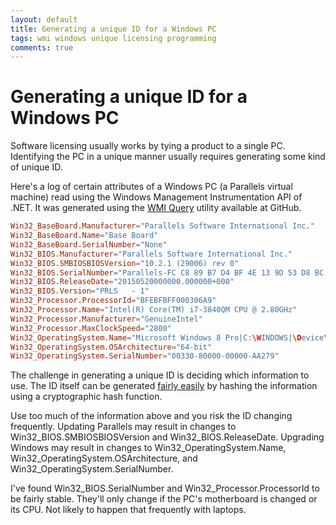 ```yaml
---
layout: default
title: Generating a unique ID for a Windows PC
tags: wmi windows unique licensing programming
comments: true
---
```

# Generating a unique ID for a Windows PC

Software licensing usually works by tying a product to a single PC. Identifying the PC in a unique manner usually requires generating some kind of unique ID.

Here's a log of certain attributes of a Windows PC (a Parallels virtual machine) read using the Windows Management Instrumentation API of .NET. It was generated using the [WMI Query](https://github.com/tewarid/net-wmi-query) utility available at GitHub.

```conf
Win32_BaseBoard.Manufacturer="Parallels Software International Inc."
Win32_BaseBoard.Name="Base Board"
Win32_BaseBoard.SerialNumber="None"
Win32_BIOS.Manufacturer="Parallels Software International Inc."
Win32_BIOS.SMBIOSBIOSVersion="10.2.1 (29006) rev 0"
Win32_BIOS.SerialNumber="Parallels-FC C8 89 B7 D4 BF 4E 13 9D 53 D8 BC C1 9B 90 A8"
Win32_BIOS.ReleaseDate="20150520000000.000000+000"
Win32_BIOS.Version="PRLS   - 1"
Win32_Processor.ProcessorId="BFEBFBFF000306A9"
Win32_Processor.Name="Intel(R) Core(TM) i7-3840QM CPU @ 2.80GHz"
Win32_Processor.Manufacturer="GenuineIntel"
Win32_Processor.MaxClockSpeed="2800"
Win32_OperatingSystem.Name="Microsoft Windows 8 Pro|C:\WINDOWS|\Device\Harddisk0\Partition2"
Win32_OperatingSystem.OSArchitecture="64-bit"
Win32_OperatingSystem.SerialNumber="00330-80000-00000-AA279"
```

The challenge in generating a unique ID is deciding which information to use. The ID itself can be generated [fairly easily](http://www.codeproject.com/Articles/28678/Generating-Unique-Key-Finger-Print-for-a-Computer) by hashing the information using a cryptographic hash function.

Use too much of the information above and you risk the ID changing frequently. Updating Parallels may result in changes to Win32_BIOS.SMBIOSBIOSVersion and Win32_BIOS.ReleaseDate. Upgrading Windows may result in changes to Win32_OperatingSystem.Name, Win32_OperatingSystem.OSArchitecture, and Win32_OperatingSystem.SerialNumber.

I've found Win32_BIOS.SerialNumber and Win32_Processor.ProcessorId to be fairly stable. They'll only change if the PC's motherboard is changed or its CPU. Not likely to happen that frequently with laptops.
